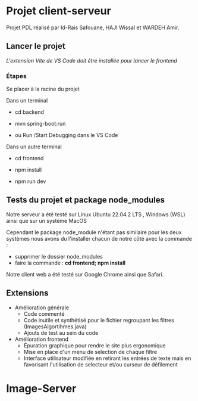 
# Projet client-serveur

Projet PDL réalisé par Id-Rais Safouane, HAJI Wissal et WARDEH Amir.

## Lancer le projet

*L'extension Vite de VS Code doit être installée pour lancer le frontend*

### Étapes

Se placer à la racine du projet

Dans un terminal

- cd backend

- mvn spring-boot:run

- ou Run /Start Debugging dans le VS Code

Dans un autre terminal

- cd frontend

- npm install

- npm run dev

## Tests du projet et package node_modules

Notre serveur a été testé sur Linux Ubuntu 22.04.2 LTS , Windows (WSL) ainsi que sur un système MacOS

Cependant le package node_module n'étant pas similaire pour les deux systèmes nous avons du l'installer chacun de notre côté avec la commande :

- supprimer le dossier node_modules
- faire la commande : **cd frontend; npm install**

Notre client web a été testé sur Google Chrome ainsi que Safari.


## Extensions


- Amélioration générale
  - Code commenté
  - Code inutile et synthétisé pour le fichier regroupant les filtres (ImagesAlgortihmes.java)
  - Ajouts de test au sein du code
- Amélioration frontend
  - Épuration graphique pour rendre le site plus ergonomique
  - Mise en place d'un menu de selection de chaque filtre
  - Interface utilisateur modifiée en retirant les entrées de texte mais en favorisant l'utilisation de selecteur et/ou curseur de défilement

# Image-Server

